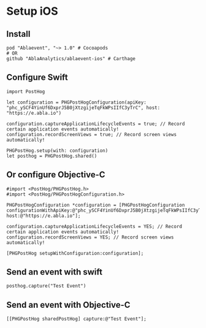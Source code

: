 # Setup iOS

## Install

````
pod "Ablaevent", "~> 1.0" # Cocoapods 
# OR 
github "AblaAnalytics/ablaevent-ios" # Carthage

````
## Configure Swift

````
import PostHog

let configuration = PHGPostHogConfiguration(apiKey: "phc_ySCF4YinUf6DxprJ5B0jXtzgijeTqFkWPsIIfC3yTrC", host: "https://e.abla.io")

configuration.captureApplicationLifecycleEvents = true; // Record certain application events automatically!
configuration.recordScreenViews = true; // Record screen views automatically!

PHGPostHog.setup(with: configuration)
let posthog = PHGPostHog.shared()

````
## Or configure Objective-C

````
#import <PostHog/PHGPostHog.h>
#import <PostHog/PHGPostHogConfiguration.h>

PHGPostHogConfiguration *configuration = [PHGPostHogConfiguration configurationWithApiKey:@"phc_ySCF4YinUf6DxprJ5B0jXtzgijeTqFkWPsIIfC3yTrC" host:@"https://e.abla.io"];

configuration.captureApplicationLifecycleEvents = YES; // Record certain application events automatically!
configuration.recordScreenViews = YES; // Record screen views automatically!

[PHGPostHog setupWithConfiguration:configuration];

````
## Send an event with swift

````
posthog.capture("Test Event")

````

## Send an event with Objective-C

````
[[PHGPostHog sharedPostHog] capture:@"Test Event"];

````
